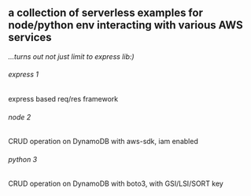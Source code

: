 ## a collection of serverless examples for node/python env interacting with various AWS services

_...turns out not just limit to express lib:)_ 

###### express 1

express based req/res framework

###### node 2

CRUD operation on DynamoDB with aws-sdk, iam enabled

###### python 3

CRUD operation on DynamoDB with boto3, with GSI/LSI/SORT key


